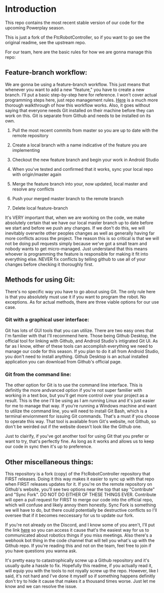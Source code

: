 # Introduction

This repo contains the most recent stable version of our code for the upcoming Powerplay season.

This is just a fork of the FtcRobotController, so if you want to go see the original readme, see the upstream repo.

For our team, here are the basic rules for how we are gonna manage this repo:

## Feature-branch workflow:

We are gonna be using a feature-branch workflow. This just means that whenever you want to add a new "feature," you have to create a new branch. I'll put a basic step-by-step here for reference. I won't cover actual programming steps here, just repo management rules. [Here](https://gist.github.com/blackfalcon/8428401) is a much more thorough walkthrough of how this workflow works. Also, it goes without saying that everyone needs Git installed on their machine before they can work on this. Git is separate from Github and needs to be installed on its own.
	
1. Pull the most recent commits from master so you are up to date with the remote repository

2. Create a local branch with a name indicative of the feature you are implementing

3. Checkout the new feature branch and begin your work in Android Studio

4. When you've tested and confirmed that it works, sync your local repo with origin/master again

5. Merge the feature branch into your, now updated, local master and resolve any conflicts

6. Push your merged master branch to the remote branch

7. Delete local feature-branch
	
It's VERY important that, when we are working on the code, we make absolutely certain that we have our local master branch up to date before we start and before we push any changes. If we don't do this, we will inevitably overwrite other peoples changes as well as generally having far more conflicts across the project. The reason this is so critical is that we will not be doing pull requests simply because we've got a small team and nobody wants to get micro-managed. Just understand that this means whoever is programming the feature is responsible for making it fit into everything else. NEVER fix conflicts by telling github to use all of your changes before checking it thoroughly first. 
	
## Methods for using Git:

There's no specific way you have to go about using Git. The only rule here is that you absolutely must use it if you want to program the robot. No exceptions. As for actual methods, there are three viable options for our use case.
	
### Git with a graphical user interface:
		
Git has lots of GUI tools that you can utilize. There are two easy ones that I'm familier with that I'll recommend here. Those being Github Desktop, the official tool for linking with Github, and Android Studio's intigrated Git UI. As far as I know, either of these tools can accomplish everything we need to manage our code for this season. If you plan to do it all from Android Studio, you don't need to install anything. Github Desktop is an actual installed application you can download from Github's official page. 
		
### Git from the command line:

The other option for Git is to use the command line interface. This is definitly the more andvanced option if you're not super familier with working in a text box, but you'll get more control over your project as a result. This is the one I'll be using as I am running Linux and it's just easier for me to manage that way. If you're running a Windows machine and want to utilize the command line, you will need to install Git Bash, which is a terminal enviornment for issuing Git commands. That's a must if you choose to operate this way. That tool is available from Git's website, not Github, so don't be weirded out if the website doesn't look like the Github one.
		
Just to clairify, if you've got another tool for using Git that you prefer or want to try, that's perfectly fine. As long as it works and allows us to keep our code in sync then it's up to preference. 

## Other miscellaneous things:

This repository is a fork (copy) of the FtcRobotController repository that FIRST releases. Doing it this way makes it easier to sync up with that repo when FIRST releases updates for it. If you're on the remote repository on Github's website, you'll see two options near the top that say "Contribute" and "Sync Fork". DO NOT DO EITHER OF THESE THINGS EVER. Contribute will open a pull request for FIRST to merge our code into the official repo, which will confuse and likely annoy them honestly. Sync Fork is something we will have to do, but there could potentially be destructive conflicts so I'll oversee that if it becomes neccessary for us to update our fork. 

If you're not already on the Discord, and I know some of you aren't, I'll put the link [here](https://discord.gg/E8jsaMf2SU) so you can access it cause that's the easiest way for us to communicated about robotics things if you miss meetings. Also there's a webhook bot thing in the code channel that will tell you what's up with the Github repo. If you're reading this and not on the team, feel free to join if you have questions you wanna ask.

It's pretty easy to catastrophically screw up a Github repository and it's usually quite a hassle to fix. Hopefully this readme, if you actually read it, will equip you with the tools to not royally screw up the repo. However, like I said, it's not hard and I've done it myself so if something happens definitly don't try to hide it cause that makes it a thousand times worse. Just let me know and we can resolve the issue.
